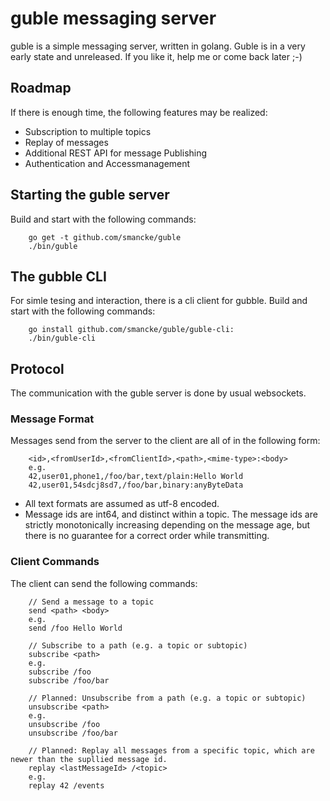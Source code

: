 # guble messaging server

guble is a simple messaging server, written in golang.
Guble is in a very early state and unreleased. If you like it,
help me or come back later ;-)

## Roadmap

If there is enough time, the following features may be realized:

* Subscription to multiple topics
* Replay of messages
* Additional REST API for message Publishing
* Authentication and Accessmanagement

## Starting the guble server
Build and start with the following commands:
```
	go get -t github.com/smancke/guble
	./bin/guble
```

## The gubble CLI
For simle tesing and interaction, there is a cli client for gubble.
Build and start with the following commands:

```
	go install github.com/smancke/guble/guble-cli:
	./bin/guble-cli
```


## Protocol
The communication with the guble server is done by usual websockets.

### Message Format
Messages send from the server to the client are all of in the following form:
```
    <id>,<fromUserId>,<fromClientId>,<path>,<mime-type>:<body>
    e.g.
    42,user01,phone1,/foo/bar,text/plain:Hello World
    42,user01,54sdcj8sd7,/foo/bar,binary:anyByteData
```

* All text formats are assumed as utf-8 encoded.
* Message ids are int64, and distinct within a topic. The message ids are strictly monotonically increasing
  depending on the message age, but there is no guarantee for a correct order while transmitting.

### Client Commands
The client can send the following commands:
```
    // Send a message to a topic
    send <path> <body>
    e.g.
    send /foo Hello World
```

```
    // Subscribe to a path (e.g. a topic or subtopic)
    subscribe <path>
    e.g.
    subscribe /foo
    subscribe /foo/bar
```

```
    // Planned: Unsubscribe from a path (e.g. a topic or subtopic)
    unsubscribe <path>
    e.g.
    unsubscribe /foo
    unsubscribe /foo/bar
```

```
    // Planned: Replay all messages from a specific topic, which are newer than the supllied message id.
    replay <lastMessageId> /<topic>
    e.g.
    replay 42 /events
```
